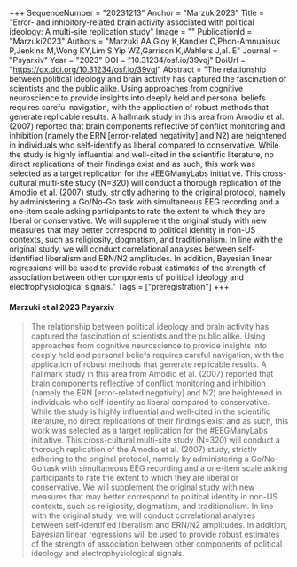 +++
SequenceNumber = "20231213"
Anchor = "Marzuki2023"
Title = "Error- and inhibitory-related brain activity associated with political ideology: A multi-site replication study"
Image = ""
PublicationId = "Marzuki2023"
Authors = "Marzuki AA,Gloy K,Kandler C,Phon-Amnuaisuk P,Jenkins M,Wong KY,Lim S,Yip WZ,Garrison K,Wahlers J,al. E"
Journal = "Psyarxiv"
Year = "2023"
DOI = "10.31234/osf.io/39vqj"
DoiUrl = "https://dx.doi.org/10.31234/osf.io/39vqj"
Abstract = "The relationship between political ideology and brain activity has captured the fascination of scientists and the public alike. Using approaches from cognitive neuroscience to provide insights into deeply held and personal beliefs requires careful navigation, with the application of robust methods that generate replicable results. A hallmark study in this area from Amodio et al. (2007) reported that brain components reflective of conflict monitoring and inhibition (namely the ERN [error-related negativity] and N2) are heightened in individuals who self-identify as liberal compared to conservative. While the study is highly influential and well-cited in the scientific literature, no direct replications of their findings exist and as such, this work was selected as a target replication for the #EEGManyLabs initiative. This cross-cultural multi-site study (N=320) will conduct a thorough replication of the Amodio et al. (2007) study, strictly adhering to the original protocol, namely by administering a Go/No-Go task with simultaneous EEG recording and a one-item scale asking participants to rate the extent to which they are liberal or conservative. We will supplement the original study with new measures that may better correspond to political identity in non-US contexts, such as religiosity, dogmatism, and traditionalism. In line with the original study, we will conduct correlational analyses between self-identified liberalism and ERN/N2 amplitudes. In addition, Bayesian linear regressions will be used to provide robust estimates of the strength of association between other components of political ideology and electrophysiological signals."
Tags = ["preregistration"]
+++
#### Marzuki et al 2023 Psyarxiv

> The relationship between political ideology and brain activity has captured the fascination of scientists and the public alike. Using approaches from cognitive neuroscience to provide insights into deeply held and personal beliefs requires careful navigation, with the application of robust methods that generate replicable results. A hallmark study in this area from Amodio et al. (2007) reported that brain components reflective of conflict monitoring and inhibition (namely the ERN [error-related negativity] and N2) are heightened in individuals who self-identify as liberal compared to conservative. While the study is highly influential and well-cited in the scientific literature, no direct replications of their findings exist and as such, this work was selected as a target replication for the #EEGManyLabs initiative. This cross-cultural multi-site study (N=320) will conduct a thorough replication of the Amodio et al. (2007) study, strictly adhering to the original protocol, namely by administering a Go/No-Go task with simultaneous EEG recording and a one-item scale asking participants to rate the extent to which they are liberal or conservative. We will supplement the original study with new measures that may better correspond to political identity in non-US contexts, such as religiosity, dogmatism, and traditionalism. In line with the original study, we will conduct correlational analyses between self-identified liberalism and ERN/N2 amplitudes. In addition, Bayesian linear regressions will be used to provide robust estimates of the strength of association between other components of political ideology and electrophysiological signals.